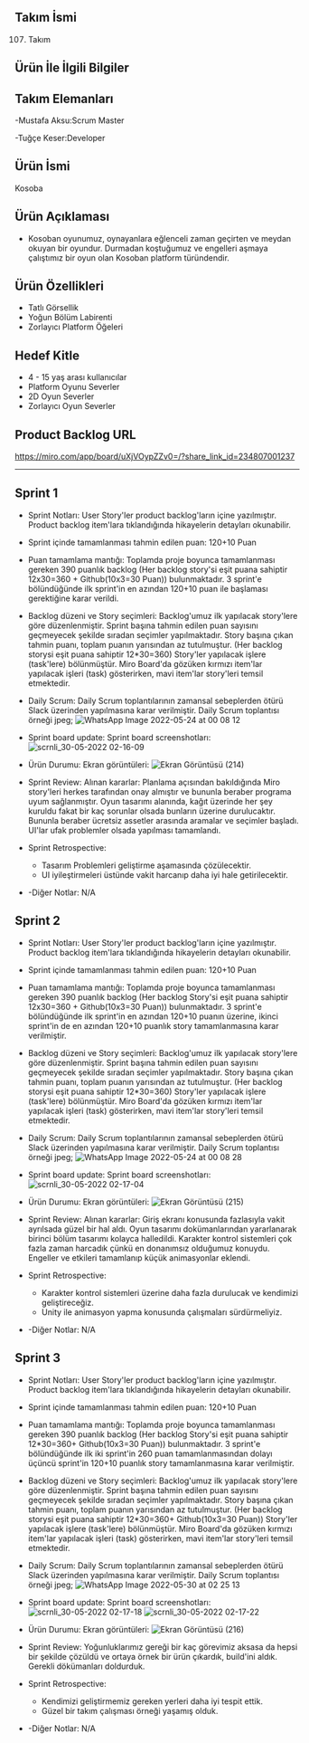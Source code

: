 Takım İsmi
---------------------------------
107. Takım

Ürün İle İlgili Bilgiler
----------------------------------
Takım Elemanları
----------------------------------
-Mustafa Aksu:Scrum Master

-Tuğçe Keser:Developer



Ürün İsmi
------------------------------------
Kosoba

Ürün Açıklaması
------------------------------------
- Kosoban oyunumuz, oynayanlara eğlenceli zaman geçirten ve meydan okuyan bir oyundur. Durmadan koştuğumuz ve engelleri aşmaya çalıştımız bir oyun olan Kosoban platform türündendir. 

Ürün Özellikleri
------------------------------------
- Tatlı Görsellik
- Yoğun Bölüm Labirenti
- Zorlayıcı Platform Öğeleri 


Hedef Kitle
------------------------------------
- 4 - 15 yaş arası kullanıcılar
- Platform Oyunu Severler
- 2D  Oyun Severler
- Zorlayıcı  Oyun Severler

Product Backlog URL
--------------------------------------
https://miro.com/app/board/uXjVOypZZv0=/?share_link_id=234807001237


-----------------------------------------------------------------------------------------------------------------------------------------------------------------------



Sprint 1
----------------------------------------
- Sprint Notları: User Story'ler product backlog'ların içine yazılmıştır. Product backlog item'lara tıklandığında hikayelerin detayları okunabilir.


- Sprint içinde tamamlanması tahmin edilen puan: 120+10 Puan


- Puan tamamlama mantığı: Toplamda proje boyunca tamamlanması gereken 390 puanlık backlog (Her backlog story'si eşit puana sahiptir 12x30=360 + Github(10x3=30 Puan)) bulunmaktadır. 3 sprint'e bölündüğünde ilk sprint'in en azından 120+10 puan ile başlaması gerektiğine karar verildi. 


- Backlog düzeni ve Story seçimleri: Backlog'umuz ilk yapılacak story'lere göre düzenlenmiştir. Sprint başına tahmin edilen puan sayısını geçmeyecek şekilde sıradan seçimler yapılmaktadır. Story başına çıkan tahmin puanı, toplam puanın yarısından az tutulmuştur. (Her backlog storysi eşit puana sahiptir 12*30=360) Story'ler yapılacak işlere (task'lere) bölünmüştür. Miro Board'da gözüken kırmızı item'lar yapılacak işleri (task) gösterirken, mavi item'lar story'leri temsil etmektedir.


- Daily Scrum: Daily Scrum toplantılarının zamansal sebeplerden ötürü Slack üzerinden yapılmasına karar verilmiştir. Daily Scrum toplantısı örneği jpeg;
![WhatsApp Image 2022-05-24 at 00 08 12](https://user-images.githubusercontent.com/104508186/169906497-bc932a19-93e7-4378-9d01-73d1fea8c8a6.jpeg)

- Sprint board update: Sprint board screenshotları:
![scrnli_30-05-2022 02-16-09](https://user-images.githubusercontent.com/104508186/170895195-bf31ea6f-ce15-4b61-9273-9fced8c62950.png)


- Ürün Durumu: Ekran görüntüleri: 
![Ekran Görüntüsü (214)](https://user-images.githubusercontent.com/104508186/169905789-7d0abfed-7b4e-4b2b-b044-70c05ff33aa7.png)


- Sprint Review: Alınan kararlar: Planlama açısından bakıldığında Miro story'leri herkes tarafından onay almıştır ve bununla beraber programa uyum sağlanmıştır. Oyun tasarımı alanında, kağıt üzerinde her şey kuruldu fakat bir kaç sorunlar olsada bunların üzerine durulucaktır. Bununla beraber ücretsiz assetler arasında aramalar ve seçimler başladı. UI'lar ufak problemler olsada yapılması tamamlandı.


- Sprint Retrospective:
    - Tasarım Problemleri geliştirme aşamasında çözülecektir.
    - UI iyileştirmeleri üstünde vakit harcanıp daha iyi hale getirilecektir.


- -Diğer Notlar: N/A






Sprint 2
----------------------------------------
- Sprint Notları: User Story'ler product backlog'ların içine yazılmıştır. Product backlog item'lara tıklandığında hikayelerin detayları okunabilir.


- Sprint içinde tamamlanması tahmin edilen puan: 120+10 Puan


- Puan tamamlama mantığı: Toplamda proje boyunca tamamlanması gereken 390 puanlık backlog (Her backlog Story'si eşit puana sahiptir 12x30=360 + Github(10x3=30 Puan)) bulunmaktadır. 3 sprint'e bölündüğünde ilk sprint'in en azından 120+10 puanın üzerine, ikinci sprint'in de en azından 120+10 puanlık story tamamlanmasına karar verilmiştir.


- Backlog düzeni ve Story seçimleri: Backlog'umuz ilk yapılacak story'lere göre düzenlenmiştir. Sprint başına tahmin edilen puan sayısını geçmeyecek şekilde sıradan seçimler yapılmaktadır. Story başına çıkan tahmin puanı, toplam puanın yarısından az tutulmuştur. (Her backlog storysi eşit puana sahiptir 12*30=360) Story'ler yapılacak işlere (task'lere) bölünmüştür. Miro Board'da gözüken kırmızı item'lar yapılacak işleri (task) gösterirken, mavi item'lar story'leri temsil etmektedir.


- Daily Scrum: Daily Scrum toplantılarının zamansal sebeplerden ötürü Slack üzerinden yapılmasına karar verilmiştir. Daily Scrum toplantısı örneği jpeg;
![WhatsApp Image 2022-05-24 at 00 08 28](https://user-images.githubusercontent.com/104508186/169906482-597e78aa-08d5-4a5b-a74e-9e3ee860bcfe.jpeg)


- Sprint board update: Sprint board screenshotları:
![scrnli_30-05-2022 02-17-04](https://user-images.githubusercontent.com/104508186/170895211-4dba281a-0d4e-4817-a18e-56fab89b5347.png)



- Ürün Durumu: Ekran görüntüleri:
![Ekran Görüntüsü (215)](https://user-images.githubusercontent.com/104508186/169905831-7e4aa16f-cd67-460c-b283-cacb066bfc7f.png)


- Sprint Review: Alınan kararlar: Giriş ekranı konusunda fazlasıyla vakit ayrılsada güzel bir hal aldı. Oyun tasarımı dokümanlarından yararlanarak birinci bölüm tasarımı kolayca halledildi. Karakter kontrol sistemleri çok fazla zaman harcadık çünkü en donanımsız olduğumuz konuydu. Engeller ve etkileri tamamlanıp küçük animasyonlar eklendi. 


- Sprint Retrospective: 
    - Karakter kontrol sistemleri üzerine daha fazla durulucak ve kendimizi geliştireceğiz.
    - Unity ile animasyon yapma konusunda çalışmaları sürdürmeliyiz.


- -Diğer Notlar: N/A



Sprint 3
----------------------------------------
- Sprint Notları: User Story'ler product backlog'ların içine yazılmıştır. Product backlog item'lara tıklandığında hikayelerin detayları okunabilir.


- Sprint içinde tamamlanması tahmin edilen puan: 120+10 Puan


- Puan tamamlama mantığı: Toplamda proje boyunca tamamlanması gereken 390 puanlık backlog (Her backlog Story'si eşit puana sahiptir 12*30=360+ Github(10x3=30 Puan)) bulunmaktadır. 3 sprint'e bölündüğünde ilk iki sprint'in 260 puan tamamlanmasından dolayı üçüncü sprint'in 120+10 puanlık story tamamlanmasına karar verilmiştir.


- Backlog düzeni ve Story seçimleri: Backlog'umuz ilk yapılacak story'lere göre düzenlenmiştir. Sprint başına tahmin edilen puan sayısını geçmeyecek şekilde sıradan seçimler yapılmaktadır. Story başına çıkan tahmin puanı, toplam puanın yarısından az tutulmuştur. (Her backlog storysi eşit puana sahiptir 12*30=360+ Github(10x3=30 Puan)) Story'ler yapılacak işlere (task'lere) bölünmüştür. Miro Board'da gözüken kırmızı item'lar yapılacak işleri (task) gösterirken, mavi item'lar story'leri temsil etmektedir.


- Daily Scrum: Daily Scrum toplantılarının zamansal sebeplerden ötürü Slack üzerinden yapılmasına karar verilmiştir. Daily Scrum toplantısı örneği jpeg;
![WhatsApp Image 2022-05-30 at 02 25 13](https://user-images.githubusercontent.com/104508186/170895420-20bef12f-3280-4e1e-b3b8-2cf32eac7f0b.jpeg)


- Sprint board update: Sprint board screenshotları:
![scrnli_30-05-2022 02-17-18](https://user-images.githubusercontent.com/104508186/170895225-7b15d99e-eef8-4f81-8ff6-7f38b2bdfd2b.png)
![scrnli_30-05-2022 02-17-22](https://user-images.githubusercontent.com/104508186/170895227-869edfaa-8325-4bd1-9b8a-0ce482a54995.png)


- Ürün Durumu: Ekran görüntüleri: 
![Ekran Görüntüsü (216)](https://user-images.githubusercontent.com/104508186/169905836-bd7e6a2b-6c26-482b-bc07-16b57e3f188b.png)


- Sprint Review: Yoğunluklarımız gereği bir kaç görevimiz aksasa da hepsi bir şekilde çözüldü ve ortaya örnek bir ürün çıkardık, build'ini aldık. Gerekli dökümanları  doldurduk.


- Sprint Retrospective: 
    - Kendimizi geliştirmemiz gereken yerleri daha iyi tespit ettik.
    - Güzel bir takım çalışması örneği yaşamış olduk.

- -Diğer Notlar: N/A








